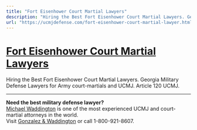 ```yaml
---
title: "Fort Eisenhower Court Martial Lawyers"
description: "Hiring the Best Fort Eisenhower Court Martial Lawyers. Georgia Military Defense Lawyers for Army court-martials and UCMJ. Article 120 UCMJ."
url: "https://ucmjdefense.com/fort-eisenhower-court-martial-lawyer.html"
---
```


# [Fort Eisenhower Court Martial Lawyers](https://ucmjdefense.com/fort-eisenhower-court-martial-lawyer.html)

Hiring the Best Fort Eisenhower Court Martial Lawyers. Georgia Military Defense Lawyers for Army court-martials and UCMJ. Article 120 UCMJ.

---

**Need the best military defense lawyer?**  
[Michael Waddington](https://ucmjdefense.com/attorneys/michael-stewart-waddington-partner.html) is one of the most experienced UCMJ and court-martial attorneys in the world.  
Visit [Gonzalez & Waddington](https://ucmjdefense.com) or call 1-800-921-8607.
